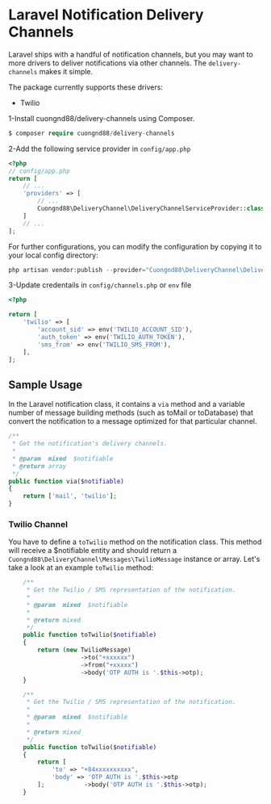 # Laravel Notification Delivery Channels

Laravel ships with a handful of notification channels, but you may want to more drivers to deliver notifications via other channels. The `delivery-channels` makes it simple.

The package currently supports these drivers:
- Twilio

1-Install cuongnd88/delivery-channels using Composer.

```php
$ composer require cuongnd88/delivery-channels
```

2-Add the following service provider in `config/app.php`

```php
<?php
// config/app.php
return [
    // ...
    'providers' => [
        // ...
        Cuongnd88\DeliveryChannel\DeliveryChannelServiceProvider::class,
    ]
    // ...
];
```

For further configurations, you can modify the configuration by copying it to your local config directory:

```php
php artisan vendor:publish --provider="Cuongnd88\DeliveryChannel\DeliveryChannelServiceProvider" --tag=config
```

3-Update credentails in `config/channels.php` or `env` file

```php
<?php

return [
    'twilio' => [
        'account_sid' => env('TWILIO_ACCOUNT_SID'),
        'auth_token' => env('TWILIO_AUTH_TOKEN'),
        'sms_from' => env('TWILIO_SMS_FROM'),
    ],
];

```

## Sample Usage


In the Laravel notification class, it contains a `via` method and a variable number of message building methods (such as toMail or toDatabase) that convert the notification to a message optimized for that particular channel.

```php
/**
 * Get the notification's delivery channels.
 *
 * @param  mixed  $notifiable
 * @return array
 */
public function via($notifiable)
{
    return ['mail', 'twilio'];
}

```

### Twilio Channel

You have to define a `toTwilio` method on the notification class. This method will receive a $notifiable entity and should return a `Cuongnd88\DeliveryChannel\Messages\TwilioMessage` instance or array. Let's take a look at an example `toTwilio` method:

```php
    /**
     * Get the Twilio / SMS representation of the notification.
     *
     * @param  mixed  $notifiable
     *
     * @return mixed
     */
    public function toTwilio($notifiable)
    {
        return (new TwilioMessage)
                    ->to("+xxxxxx")
                    ->from("+xxxxx")
                    ->body('OTP AUTH is '.$this->otp);
    }
```

```php
    /**
     * Get the Twilio / SMS representation of the notification.
     *
     * @param  mixed  $notifiable
     *
     * @return mixed
     */
    public function toTwilio($notifiable)
    {
        return [
            'to' => "+84xxxxxxxxxx",
            'body' => 'OTP AUTH is '.$this->otp
        ];           ->body('OTP AUTH is '.$this->otp);
    }
```